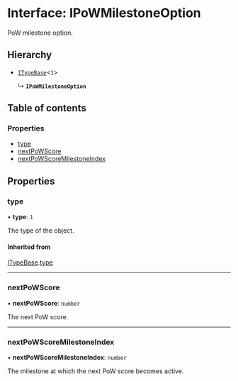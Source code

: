 # Interface: IPoWMilestoneOption

PoW milestone option.

## Hierarchy

- [`ITypeBase`](ITypeBase.md)<``1``\>

  ↳ **`IPoWMilestoneOption`**

## Table of contents

### Properties

- [type](IPoWMilestoneOption.md#type)
- [nextPoWScore](IPoWMilestoneOption.md#nextpowscore)
- [nextPoWScoreMilestoneIndex](IPoWMilestoneOption.md#nextpowscoremilestoneindex)

## Properties

### type

• **type**: ``1``

The type of the object.

#### Inherited from

[ITypeBase](ITypeBase.md).[type](ITypeBase.md#type)

___

### nextPoWScore

• **nextPoWScore**: `number`

The next PoW score.

___

### nextPoWScoreMilestoneIndex

• **nextPoWScoreMilestoneIndex**: `number`

The milestone at which the next PoW score becomes active.
